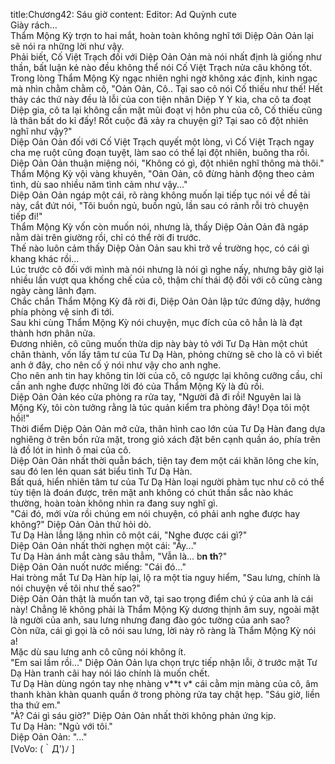 title:Chương42: Sáu giờ
content:
Editor: Ad Quỳnh cute<br>Giày rách...<br>Thẩm Mộng Kỳ trợn to hai mắt, hoàn toàn không nghĩ tới Diệp Oản Oản lại sẽ nói ra những lời như vậy.<br>Phải biết, Cố Việt Trạch đối với Diệp Oản Oản mà nói nhất định là giống như thần, bất luận kẻ nào đều không thể nói Cố Việt Trạch nửa câu không tốt.<br>Trong lòng Thẩm Mộng Kỳ ngạc nhiên nghi ngờ không xác định, kinh ngạc mà nhìn chằm chằm cô, "Oản Oản, Cô.. Tại sao cô nói Cố thiếu như thế! Hết thảy các thứ này đều là lỗi của con tiện nhân Diệp Y Y kia, cha cô ta đoạt Diệp gia, cô ta lại không cần mặt mũi đoạt vị hôn phu của cô, Cố thiếu cũng là thân bất do kỉ đấy! Rốt cuộc đã xảy ra chuyện gì? Tại sao cô đột nhiên nghĩ như vậy?"<br>Diệp Oản Oản đối với Cố Việt Trạch quyết một lòng, vì Cố Việt Trạch ngay cha mẹ ruột cũng đoạn tuyệt, làm sao có thể lại đột nhiên, buông tha rồi.<br>Diệp Oản Oản thuận miệng nói, "Không có gì, đột nhiên nghĩ thông mà thôi."<br>Thẩm Mộng Kỳ vội vàng khuyên, "Oản Oản, cô đừng hành động theo cảm tình, dù sao nhiều năm tình cảm như vậy..."<br>Diệp Oản Oản ngáp một cái, rõ ràng không muốn lại tiếp tục nói về đề tài này, cắt đứt nói, "Tôi buồn ngủ, buồn ngủ, lần sau có rảnh rỗi trò chuyện tiếp đi!"<br>Thẩm Mộng Kỳ vốn còn muốn nói, nhưng là, thấy Diệp Oản Oản đã ngáp nằm dài trên giường rồi, chỉ có thể rời đi trước.<br>Thế nào luôn cảm thấy Diệp Oản Oản sau khi trở về trường học, có cái gì khang khác rồi...<br>Lúc trước cô đối với mình mà nói nhưng là nói gì nghe nấy, nhưng bây giờ lại nhiều lần vượt qua khống chế của cô, thậm chí thái độ đối với cô cũng càng ngày càng lãnh đạm.<br>Chắc chắn Thẩm Mộng Kỳ đã rời đi, Diệp Oản Oản lập tức đứng dậy, hướng phía phòng vệ sinh đi tới.<br>Sau khi cùng Thẩm Mộng Kỳ nói chuyện, mục đích của cô hẳn là là đạt thành hơn phân nửa.<br>Đương nhiên, cô cũng muốn thừa dịp này bày tỏ với Tư Dạ Hàn một chút chân thành, vốn lấy tâm tư của Tư Dạ Hàn, phỏng chừng sẽ cho là cô vì biết anh ở đây, cho nên cố ý nói như vậy cho anh nghe.<br>Cho nên anh tin hay không tin lời của cô, cô ngược lại không cưỡng cầu, chỉ cần anh nghe được những lời đó của Thẩm Mộng Kỳ là đủ rồi.<br>Diệp Oản Oản kéo cửa phòng ra rửa tay, "Người đã đi rồi! Nguyên lai là Mộng Kỳ, tôi còn tưởng rằng là túc quản kiểm tra phòng đây! Dọa tôi một hồi!"<br>Thời điểm Diệp Oản Oản mở cửa, thân hình cao lớn của Tư Dạ Hàn đang dựa nghiêng ở trên bồn rửa mặt, trong giỏ xách đặt bên cạnh quần áo, phía trên là đồ lót in hình ô mai của cô.<br>Diệp Oản Oản nhất thời quẫn bách, tiện tay đem một cái khăn lông che kín, sau đó len lén quan sát biểu tình Tư Dạ Hàn.<br>Bất quá, hiển nhiên tâm tư của Tư Dạ Hàn loại người phàm tục như cô có thể tùy tiện là đoán được, trên mặt anh không có chút thần sắc nào khác thường, hoàn toàn không nhìn ra đang suy nghĩ gì.<br>"Cái đó, mới vừa rồi chúng em nói chuyện, có phải anh nghe được hay không?" Diệp Oản Oản thử hỏi dò.<br>Tư Dạ Hàn lẳng lặng nhìn cô một cái, "Nghe được cái gì?"<br>Diệp Oản Oản nhất thời nghẹn một cái: "Ây..."<br>Tư Dạ Hàn ánh mắt càng sâu thẳm, "Vẫn là... b**n th**?"<br>Diệp Oản Oản nuốt nước miếng: "Cái đó..."<br>Hai tròng mắt Tư Dạ Hàn híp lại, lộ ra một tia nguy hiểm, "Sau lưng, chính là nói chuyện về tôi như thế sao?"<br>Diệp Oản Oản thật là muốn tan vỡ, tại sao trọng điểm chú ý của anh là cái này! Chẳng lẽ không phải là Thẩm Mộng Kỳ dương thịnh âm suy, ngoài mặt là người của anh, sau lưng nhưng đang đào góc tường của anh sao?<br>Còn nữa, cái gì gọi là cô nói sau lưng, lời này rõ ràng là Thẩm Mộng Kỳ nói a!<br>Mặc dù sau lưng anh cô cũng nói không ít.<br>"Em sai lầm rồi..." Diệp Oản Oản lựa chọn trực tiếp nhận lỗi, ở trước mặt Tư Dạ Hàn tranh cãi hay nói láo chính là muốn chết.<br>Tư Dạ Hàn dùng ngón tay nhẹ nhàng v**t v* cái cằm mịn màng của cô, âm thanh khàn khàn quanh quẩn ở trong phòng rửa tay chật hẹp. "Sáu giờ, liền tha thứ em."<br>"À? Cái gì sáu giờ?" Diệp Oản Oản nhất thời không phản ứng kịp.<br>Tư Dạ Hàn: "Ngủ với tôi."<br>Diệp Oản Oản: "..."<br>[VoVo: (｀Д')ﾉ ]